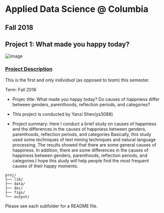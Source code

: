 # Applied Data Science @ Columbia
## Fall 2018
## Project 1: What made you happy today?

![image](figs/title.jpeg)

### [Project Description](doc/)
This is the first and only *individual* (as opposed to *team*) this semester. 

Term: Fall 2018

+ Projec title: What made you happy today? Do causes of happniess differ between genders, parenthoods, reflection periods, and categories?
+ This project is conducted by Yanzi Shen(ys3088)

+ Project summary: Here I conduct a brief study on causes of happniess and the differences in the causes of happniess between genders, parenthoods, reflection periods, and categories Basically, this study used some techniques of text mining techniques and natural language processing. The results showed that there are some general causes of happiness. In addition, there are some differences in the causes of happiness between genders, parenthoods, reflection periods, and categories.I hope this study will help people find the most frequent causes of their happy moments. 
```
proj/
├── lib/
├── data/
├── doc/
├── figs/
└── output/
```

Please see each subfolder for a README file.
